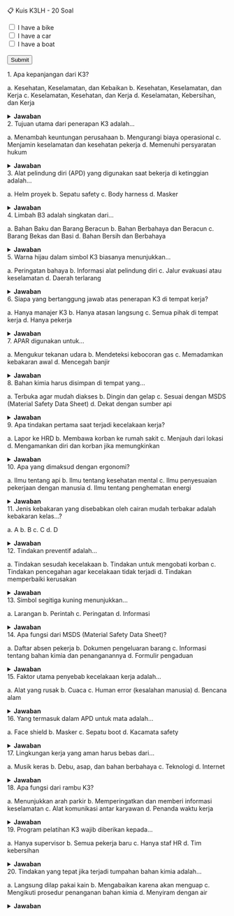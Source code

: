 📋 Kuis K3LH - 20 Soal

<form action="/action_page.php">
  <input type="checkbox" id="vehicle1" name="vehicle1" value="Bike">
  <label for="vehicle1"> I have a bike</label><br>
  <input type="checkbox" id="vehicle2" name="vehicle2" value="Car">
  <label for="vehicle2"> I have a car</label><br>
  <input type="checkbox" id="vehicle3" name="vehicle3" value="Boat">
  <label for="vehicle3"> I have a boat</label><br><br>
  <input type="submit" value="Submit">
</form>
1. Apa kepanjangan dari K3?

a. Kesehatan, Keselamatan, dan Kebaikan
b. Kesehatan, Keselamatan, dan Kerja
c. Keselamatan, Kesehatan, dan Kerja
d. Keselamatan, Kebersihan, dan Kerja

<details><summary><strong>Jawaban</strong></summary> c. Keselamatan, Kesehatan, dan Kerja </details>
2. Tujuan utama dari penerapan K3 adalah...

a. Menambah keuntungan perusahaan
b. Mengurangi biaya operasional
c. Menjamin keselamatan dan kesehatan pekerja
d. Memenuhi persyaratan hukum

<details><summary><strong>Jawaban</strong></summary> c. Menjamin keselamatan dan kesehatan pekerja </details>
3. Alat pelindung diri (APD) yang digunakan saat bekerja di ketinggian adalah...

a. Helm proyek
b. Sepatu safety
c. Body harness
d. Masker

<details><summary><strong>Jawaban</strong></summary> c. Body harness </details>
4. Limbah B3 adalah singkatan dari...

a. Bahan Baku dan Barang Beracun
b. Bahan Berbahaya dan Beracun
c. Barang Bekas dan Basi
d. Bahan Bersih dan Berbahaya

<details><summary><strong>Jawaban</strong></summary> b. Bahan Berbahaya dan Beracun </details>
5. Warna hijau dalam simbol K3 biasanya menunjukkan...

a. Peringatan bahaya
b. Informasi alat pelindung diri
c. Jalur evakuasi atau keselamatan
d. Daerah terlarang

<details><summary><strong>Jawaban</strong></summary> c. Jalur evakuasi atau keselamatan </details>
6. Siapa yang bertanggung jawab atas penerapan K3 di tempat kerja?

a. Hanya manajer K3
b. Hanya atasan langsung
c. Semua pihak di tempat kerja
d. Hanya pekerja

<details><summary><strong>Jawaban</strong></summary> c. Semua pihak di tempat kerja </details>
7. APAR digunakan untuk...

a. Mengukur tekanan udara
b. Mendeteksi kebocoran gas
c. Memadamkan kebakaran awal
d. Mencegah banjir

<details><summary><strong>Jawaban</strong></summary> c. Memadamkan kebakaran awal </details>
8. Bahan kimia harus disimpan di tempat yang...

a. Terbuka agar mudah diakses
b. Dingin dan gelap
c. Sesuai dengan MSDS (Material Safety Data Sheet)
d. Dekat dengan sumber api

<details><summary><strong>Jawaban</strong></summary> c. Sesuai dengan MSDS (Material Safety Data Sheet) </details>
9. Apa tindakan pertama saat terjadi kecelakaan kerja?

a. Lapor ke HRD
b. Membawa korban ke rumah sakit
c. Menjauh dari lokasi
d. Mengamankan diri dan korban jika memungkinkan

<details><summary><strong>Jawaban</strong></summary> d. Mengamankan diri dan korban jika memungkinkan </details>
10. Apa yang dimaksud dengan ergonomi?

a. Ilmu tentang api
b. Ilmu tentang kesehatan mental
c. Ilmu penyesuaian pekerjaan dengan manusia
d. Ilmu tentang penghematan energi

<details><summary><strong>Jawaban</strong></summary> c. Ilmu penyesuaian pekerjaan dengan manusia </details>
11. Jenis kebakaran yang disebabkan oleh cairan mudah terbakar adalah kebakaran kelas...?

a. A
b. B
c. C
d. D

<details><summary><strong>Jawaban</strong></summary> b. B </details>
12. Tindakan preventif adalah...

a. Tindakan sesudah kecelakaan
b. Tindakan untuk mengobati korban
c. Tindakan pencegahan agar kecelakaan tidak terjadi
d. Tindakan memperbaiki kerusakan

<details><summary><strong>Jawaban</strong></summary> c. Tindakan pencegahan agar kecelakaan tidak terjadi </details>
13. Simbol segitiga kuning menunjukkan...

a. Larangan
b. Perintah
c. Peringatan
d. Informasi

<details><summary><strong>Jawaban</strong></summary> c. Peringatan </details>
14. Apa fungsi dari MSDS (Material Safety Data Sheet)?

a. Daftar absen pekerja
b. Dokumen pengeluaran barang
c. Informasi tentang bahan kimia dan penanganannya
d. Formulir pengaduan

<details><summary><strong>Jawaban</strong></summary> c. Informasi tentang bahan kimia dan penanganannya </details>
15. Faktor utama penyebab kecelakaan kerja adalah...

a. Alat yang rusak
b. Cuaca
c. Human error (kesalahan manusia)
d. Bencana alam

<details><summary><strong>Jawaban</strong></summary> c. Human error (kesalahan manusia) </details>
16. Yang termasuk dalam APD untuk mata adalah...

a. Face shield
b. Masker
c. Sepatu boot
d. Kacamata safety

<details><summary><strong>Jawaban</strong></summary> d. Kacamata safety </details>
17. Lingkungan kerja yang aman harus bebas dari...

a. Musik keras
b. Debu, asap, dan bahan berbahaya
c. Teknologi
d. Internet

<details><summary><strong>Jawaban</strong></summary> b. Debu, asap, dan bahan berbahaya </details>
18. Apa fungsi dari rambu K3?

a. Menunjukkan arah parkir
b. Memperingatkan dan memberi informasi keselamatan
c. Alat komunikasi antar karyawan
d. Penanda waktu kerja

<details><summary><strong>Jawaban</strong></summary> b. Memperingatkan dan memberi informasi keselamatan </details>
19. Program pelatihan K3 wajib diberikan kepada...

a. Hanya supervisor
b. Semua pekerja baru
c. Hanya staf HR
d. Tim kebersihan

<details><summary><strong>Jawaban</strong></summary> b. Semua pekerja baru </details>
20. Tindakan yang tepat jika terjadi tumpahan bahan kimia adalah...

a. Langsung dilap pakai kain
b. Mengabaikan karena akan menguap
c. Mengikuti prosedur penanganan bahan kimia
d. Menyiram dengan air

<details><summary><strong>Jawaban</strong></summary> c. Mengikuti prosedur penanganan bahan kimia </details>
